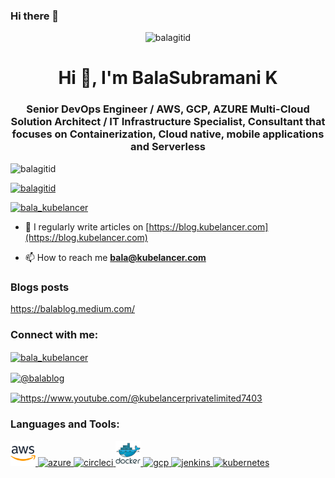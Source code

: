 ### Hi there 👋

<p align="center"> <img src="https://github-readme-stats.vercel.app/api?username=balagitid&show_icons=true&theme=gotham" alt="balagitid" />

  <h1 align="center">Hi 👋, I'm BalaSubramani K</h1>
<h3 align="center">Senior DevOps Engineer / AWS, GCP, AZURE Multi-Cloud Solution Architect / IT Infrastructure Specialist, Consultant that focuses on Containerization, Cloud native, mobile applications and Serverless</h3>

<p align="left"> <img src="https://komarev.com/ghpvc/?username=balagitid&label=Profile%20views&color=0e75b6&style=flat" alt="balagitid" /> </p>

<p align="left"> <a href="https://github.com/ryo-ma/github-profile-trophy"><img src="https://github-profile-trophy.vercel.app/?username=balagitid" alt="balagitid" /></a> </p>

<p align="left"> <a href="https://twitter.com/bala_kubelancer" target="blank"><img src="https://img.shields.io/twitter/follow/bala_kubelancer?logo=twitter&style=for-the-badge" alt="bala_kubelancer" /></a> </p>

- 📝 I regularly write articles on [https://blog.kubelancer.com](https://blog.kubelancer.com)

- 📫 How to reach me **bala@kubelancer.com**

### Blogs posts
<!-- BLOG-POST-LIST:START -->
https://balablog.medium.com/
<!-- BLOG-POST-LIST:END -->

<h3 align="left">Connect with me:</h3>
<p align="left">
<a href="https://twitter.com/bala_kubelancer" target="blank"><img align="center" src="https://raw.githubusercontent.com/rahuldkjain/github-profile-readme-generator/master/src/images/icons/Social/twitter.svg" alt="bala_kubelancer" height="30" width="40" /></a>

<a href="https://medium.com/@balablog" target="blank"><img align="center" src="https://raw.githubusercontent.com/rahuldkjain/github-profile-readme-generator/master/src/images/icons/Social/medium.svg" alt="@balablog" height="30" width="40" /></a>

  
<a href="https://www.youtube.com/@kubelancerprivatelimited7403" target="blank"><img align="center" src="https://raw.githubusercontent.com/rahuldkjain/github-profile-readme-generator/master/src/images/icons/Social/youtube.svg" alt="https://www.youtube.com/@kubelancerprivatelimited7403" height="30" width="40" /></a>
</p>

<h3 align="left">Languages and Tools:</h3>
<p align="left"> <a href="https://aws.amazon.com" target="_blank" rel="noreferrer"> <img src="https://raw.githubusercontent.com/devicons/devicon/master/icons/amazonwebservices/amazonwebservices-original-wordmark.svg" alt="aws" width="40" height="40"/> </a> <a href="https://azure.microsoft.com/en-in/" target="_blank" rel="noreferrer"> <img src="https://www.vectorlogo.zone/logos/microsoft_azure/microsoft_azure-icon.svg" alt="azure" width="40" height="40"/> </a> <a href="https://circleci.com" target="_blank" rel="noreferrer"> <img src="https://www.vectorlogo.zone/logos/circleci/circleci-icon.svg" alt="circleci" width="40" height="40"/> </a> <a href="https://www.docker.com/" target="_blank" rel="noreferrer"> <img src="https://raw.githubusercontent.com/devicons/devicon/master/icons/docker/docker-original-wordmark.svg" alt="docker" width="40" height="40"/> </a> <a href="https://cloud.google.com" target="_blank" rel="noreferrer"> <img src="https://www.vectorlogo.zone/logos/google_cloud/google_cloud-icon.svg" alt="gcp" width="40" height="40"/> </a> <a href="https://www.jenkins.io" target="_blank" rel="noreferrer"> <img src="https://www.vectorlogo.zone/logos/jenkins/jenkins-icon.svg" alt="jenkins" width="40" height="40"/> </a> <a href="https://kubernetes.io" target="_blank" rel="noreferrer"> <img src="https://www.vectorlogo.zone/logos/kubernetes/kubernetes-icon.svg" alt="kubernetes" width="40" height="40"/> </a> </p>



